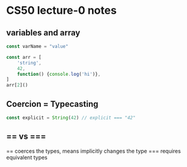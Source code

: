 # CS50 lecture-0 notes
## variables and array
```js
const varName = "value"

const arr = [
	'string',
	42,
	function() {console.log('hi')},
]
arr[2]()
```

## Coercion = Typecasting
```js
const explicit = String(42) // explicit === "42"
```

## == vs ===
== coerces the types, means implicitly changes the type
=== requires equivalent types
